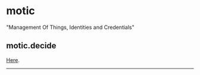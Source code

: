 # motic

"Management Of Things, Identities and Credentials"

## motic.decide

[Here](./decide/README.md).

---

